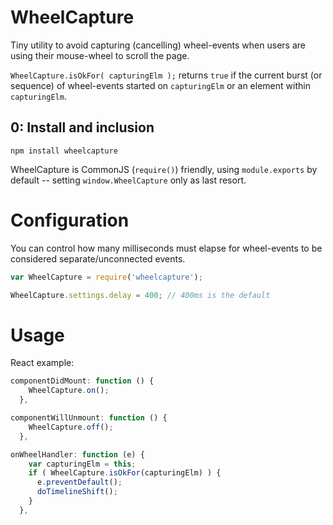 # WheelCapture 

Tiny utility to avoid capturing (cancelling) wheel-events
when users are using their mouse-wheel to scroll the page.

`WheelCapture.isOkFor( capturingElm );` returns `true` if the current 
burst (or sequence) of wheel-events started on `capturingElm` or an element within `capturingElm`.


## 0: Install and inclusion
 
```
npm install wheelcapture
```

WheelCapture is CommonJS (`require()`) friendly, using `module.exports` by default -- setting `window.WheelCapture` only as last resort.


# Configuration

You can control how many milliseconds must elapse for wheel-events to be considered separate/unconnected events.

```js
var WheelCapture = require('wheelcapture');

WheelCapture.settings.delay = 400; // 400ms is the default
```


# Usage

React example:

```js
componentDidMount: function () {
    WheelCapture.on();
  },

componentWillUnmount: function () {
    WheelCapture.off();
  },

onWheelHandler: function (e) {
    var capturingElm = this;
    if ( WheelCapture.isOkFor(capturingElm) ) {
      e.preventDefault();
      doTimelineShift();
    }
  },
```


